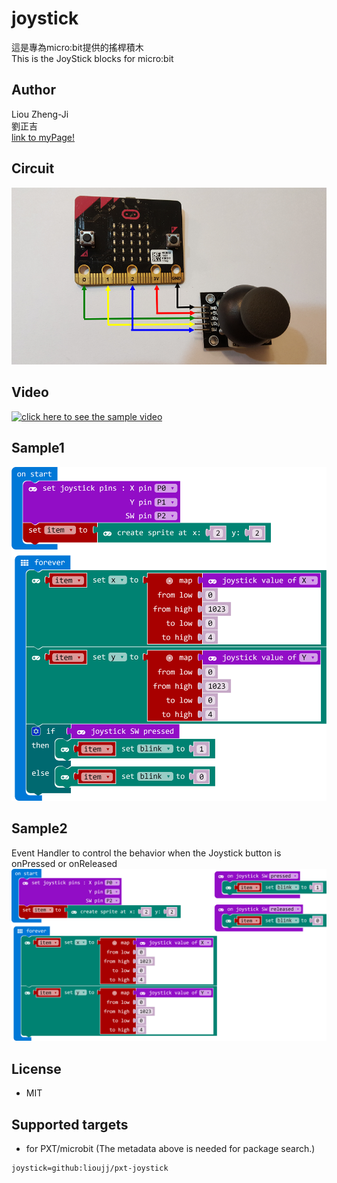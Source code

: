# joystick

這是專為micro:bit提供的搖桿積木\
This is the JoyStick blocks for micro:bit

## Author
Liou Zheng-Ji\
劉正吉\
[link to myPage!](https://sites.google.com/jes.mlc.edu.tw/ljj/)

## Circuit
![image](circuit.png)

## Video
[![click here to see the sample video](https://img.youtube.com/vi/Ia3eWbcF4pE/0.jpg)](https://www.youtube.com/watch?v=Ia3eWbcF4pE)

## Sample1
![image](sample1.png)
## Sample2
Event Handler to control the behavior when the Joystick button is onPressed or onReleased
![image](sample2.png)

## License

* MIT

## Supported targets

* for PXT/microbit
(The metadata above is needed for package search.)

```package
joystick=github:lioujj/pxt-joystick
```
